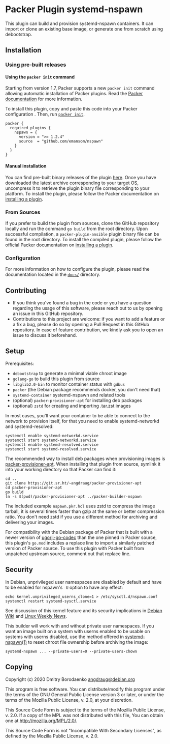 # Packer Plugin systemd-nspawn
This plugin can build and provision systemd-nspawn containers. It can import or
clone an existing base image, or generate one from scratch using debootstrap.

## Installation

### Using pre-built releases

#### Using the `packer init` command

Starting from version 1.7, Packer supports a new `packer init` command allowing
automatic installation of Packer plugins. Read the
[Packer documentation](https://www.packer.io/docs/commands/init) for more information.

To install this plugin, copy and paste this code into your Packer configuration .
Then, run [`packer init`](https://www.packer.io/docs/commands/init).

```hcl
packer {
  required_plugins {
    nspawn = {
      version = ">= 1.2.4"
      source  = "github.com/emansom/nspawn"
    }
  }
}
```


#### Manual installation

You can find pre-built binary releases of the plugin [here](https://github.com/emansom/packer-plugin-nspawn/releases).
Once you have downloaded the latest archive corresponding to your target OS,
uncompress it to retrieve the plugin binary file corresponding to your platform.
To install the plugin, please follow the Packer documentation on
[installing a plugin](https://www.packer.io/docs/extending/plugins/#installing-plugins).


### From Sources

If you prefer to build the plugin from sources, clone the GitHub repository
locally and run the command `go build` from the root
directory. Upon successful compilation, a `packer-plugin-ansible` plugin
binary file can be found in the root directory.
To install the compiled plugin, please follow the official Packer documentation
on [installing a plugin](https://www.packer.io/docs/extending/plugins/#installing-plugins).


### Configuration

For more information on how to configure the plugin, please read the
documentation located in the [`docs/`](docs) directory.


## Contributing

* If you think you've found a bug in the code or you have a question regarding
  the usage of this software, please reach out to us by opening an issue in
  this GitHub repository.
* Contributions to this project are welcome: if you want to add a feature or a
  fix a bug, please do so by opening a Pull Request in this GitHub repository.
  In case of feature contribution, we kindly ask you to open an issue to
  discuss it beforehand.

## Setup

Prerequisites:
- `debootstrap` to generate a minimal viable chroot image
- `golang-go` to build this plugin from source
- `libglib2.0-bin` to monitor container status with `gdbus`
- `packer` (the Debian package recommends docker, you don't need that)
- `systemd-container` systemd-nspawn and related tools
- (optional) `packer-provisioner-apt` for installing deb packages
- (optional) `zstd` for creating and importing .tar.zst images

In most cases, you'll want your container to be able to connect to the network
to provision itself, for that you need to enable systemd-networkd and
systemd-resolved:

```
systemctl enable systemd-networkd.service
systemctl start systemd-networkd.service
systemctl enable systemd-resolved.service
systemctl start systemd-resolved.service
```

The recommended way to install deb packages when provisioning images is
[packer-provisioner-apt](https://git.sr.ht/~angdraug/packer-provisioner-apt).
When installing that plugin from source, symlink it into your working directory
so that Packer can find it:

```
cd ..
git clone https://git.sr.ht/~angdraug/packer-provisioner-apt
cd packer-provisioner-apt
go build
ln -s $(pwd)/packer-provisioner-apt ../packer-builder-nspawn
```

The included example `nspawn.pkr.hcl` uses zstd to compress the image tarball,
it is several times faster than gzip at the same or better compression ratio.
You don't need zstd if you use a different method for archiving and delivering
your images.

For compatibility with the Debian package of Packer that is built with a newer
version of [ugorji-go-codec](https://github.com/ugorji/go) than the one pinned
in Packer source, this plugin's `go.mod` includes a replace line to import a
similarly patched version of Packer source. To use this plugin with Packer
built from unpatched upstream source, comment out that replace line.

## Security

In Debian, unprivileged user namespaces are disabled by default and have to be
enabled for nspawn's `-U` option to have any effect:

```
echo kernel.unprivileged_userns_clone=1 > /etc/sysctl.d/nspawn.conf
systemctl restart systemd-sysctl.service
```

See discussion of this kernel feature and its security implications in
[Debian Wiki](https://wiki.debian.org/nspawn#Host_Preparation) and
[Linux Weekly News](https://lwn.net/Articles/673597/).

This builder will work with and without private user namespaces. If you want an
image built on a system with userns enabled to be usable on systems with userns
disabled, use the method offered in
[systemd-nspawn(1)](https://www.freedesktop.org/software/systemd/man/systemd-nspawn.html#-U)
to reset chroot file ownership before archiving the image:

```
systemd-nspawn ... --private-users=0 --private-users-chown
```

## Copying

Copyright (c) 2020  Dmitry Borodaenko <angdraug@debian.org>

This program is free software. You can distribute/modify this program under
the terms of the GNU General Public License version 3 or later, or under
the terms of the Mozilla Public License, v. 2.0, at your discretion.

This Source Code Form is subject to the terms of the Mozilla Public
License, v. 2.0. If a copy of the MPL was not distributed with this
file, You can obtain one at http://mozilla.org/MPL/2.0/.

This Source Code Form is not "Incompatible With Secondary Licenses",
as defined by the Mozilla Public License, v. 2.0.
